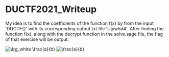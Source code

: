 # DUCTF2021_Writeup

My idea is to find the coefficients of the function f(x) by from the input 'DUCTF{}' with its corresponding output.txt file 'Ujyw5d4'. After finding the function f(x), along with the decrypt function in the solve.sage file, the flag of that exercise will be output.


<img src="https://latex.codecogs.com/svg.image?\bg_white&space;\frac{a}{b}" title="\bg_white \frac{a}{b}" />
<img src="https://latex.codecogs.com/svg.image?\frac{a}{b}" title="\frac{a}{b}" />
